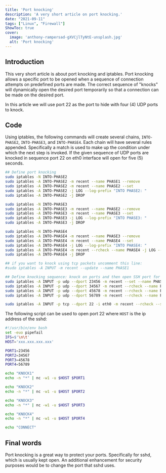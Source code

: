```yaml
---
title: 'Port knocking'
description: 'A very short article on port knocking.'
date: "2021-09-11"
tags: ["Linux", "Firewall"]
ShowToc: true
cover:
  image: 'anthony-rampersad-gXVCjlTyNtE-unsplash.jpg'
  alt: 'Port knocking'
---
```


## Introduction
This very short article is about port knocking and iptables. Port knocking allows a specific port to be opened when a sequence of connection attempts on predefined ports
are made. The correct sequence of "knocks" will dynamically open the desired port temporarily so that a connection can be made on the desired port.

In this article we will use port 22 as the port to hide with four (4) UDP ports to knock. 

## Code
Using iptables, the following commands will create several chains, `INTO-PHASE2`, `INTO-PHASE3`, and `INTO-PHASE4`. 
Each chain will have several rules appended. Specifically 
a match is used to make up the condition under which the next step is invoked. 
If the given sequence of UDP ports are knocked in sequence port 22 on eth0 interface will open for five (5) seconds. 

```bash
## Define port knocking
sudo iptables -N INTO-PHASE2
sudo iptables -A INTO-PHASE2 -m recent --name PHASE1 --remove
sudo iptables -A INTO-PHASE2 -m recent --name PHASE2 --set
sudo iptables -A INTO-PHASE2 -j LOG --log-prefix "INTO PHASE2: "
sudo iptables -A INTO-PHASE2 -j DROP

sudo iptables -N INTO-PHASE3
sudo iptables -A INTO-PHASE3 -m recent --name PHASE2 --remove
sudo iptables -A INTO-PHASE3 -m recent --name PHASE3 --set
sudo iptables -A INTO-PHASE3 -j LOG --log-prefix "INTO PHASE3: "
sudo iptables -A INTO-PHASE3 -j DROP

sudo iptables -N INTO-PHASE4
sudo iptables -A INTO-PHASE4 -m recent --name PHASE3 --remove
sudo iptables -A INTO-PHASE4 -m recent --name PHASE4 --set
sudo iptables -A INTO-PHASE4 -j LOG --log-prefix "INTO PHASE4: "
sudo iptables -A INTO-PHASE4 -m recent --rcheck --name PHASE4 -j LOG --log-prefix "(OPEN PORT 22) - "
sudo iptables -A INTO-PHASE4 -j DROP

## if you want to knock using tcp packets uncomment this line:
#sudo iptables -A INPUT -m recent --update --name PHASE1

## Define knocking sequence: knock on ports and then open SSH port for 5 seconds
sudo iptables -A INPUT -p udp --dport 23456 -m recent --set --name PHASE1
sudo iptables -A INPUT -p udp --dport 34567 -m recent --rcheck --name PHASE1 -j INTO-PHASE2
sudo iptables -A INPUT -p udp --dport 45678 -m recent --rcheck --name PHASE2 -j INTO-PHASE3
sudo iptables -A INPUT -p udp --dport 56789 -m recent --rcheck --name PHASE3 -j INTO-PHASE4

sudo iptables -A INPUT -p tcp --dport 22 -i eth0 -m recent --rcheck --seconds 5 --name PHASE4 -j ACCEPT
```

The following script can be used to open port 22 where `HOST` is the ip address of the sshd:

```bash
#!/usr/bin/env bash
set -euo pipefail
IFS=$'\n\t'
HOST='xxx.xxx.xxx.xxx'

PORT1=23456
PORT2=34567
PORT3=45678
PORT4=56789

echo "KNOCK1"
echo -n "*" | nc -w1 -u $HOST $PORT1

echo "KNOCK2"
echo -n "*" | nc -w1 -u $HOST $PORT2

echo "KNOCK3"
echo -n "*" | nc -w1 -u $HOST $PORT3

echo "KNOCK4"
echo -n "*" | nc -w1 -u $HOST $PORT4

echo "CONNECT"
```

## Final words
Port knocking is a great way to protect your ports. Specifically for sshd, which is usually kept open. An additional enhancement for security purposes would be to change the port
that sshd uses.